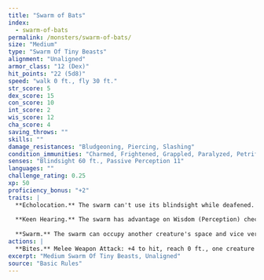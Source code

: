 ```yaml
---
title: "Swarm of Bats"
index:
  - swarm-of-bats
permalink: /monsters/swarm-of-bats/
size: "Medium"
type: "Swarm Of Tiny Beasts"
alignment: "Unaligned"
armor_class: "12 (Dex)"
hit_points: "22 (5d8)"
speed: "walk 0 ft., fly 30 ft."
str_score: 5
dex_score: 15
con_score: 10
int_score: 2
wis_score: 12
cha_score: 4
saving_throws: ""
skills: ""
damage_resistances: "Bludgeoning, Piercing, Slashing"
condition_immunities: "Charmed, Frightened, Grappled, Paralyzed, Petrified, Prone, Restrained, Stunned"
senses: "Blindsight 60 ft., Passive Perception 11"
languages: ""
challenge_rating: 0.25
xp: 50
proficiency_bonus: "+2"
traits: |
  **Echolocation.** The swarm can't use its blindsight while deafened.
  
  **Keen Hearing.** The swarm has advantage on Wisdom (Perception) checks that rely on hearing.
  
  **Swarm.** The swarm can occupy another creature's space and vice versa, and the swarm can move through any opening large enough for a Tiny bat. The swarm can't regain hit points or gain temporary hit points.
actions: |
  **Bites.** Melee Weapon Attack: +4 to hit, reach 0 ft., one creature in the swarm's space. Hit: 5 (2d4) piercing damage, or 2 (1d4) piercing damage if the swarm has half of its hit points or fewer.  
excerpt: "Medium Swarm Of Tiny Beasts, Unaligned"
source: "Basic Rules"
---
```

